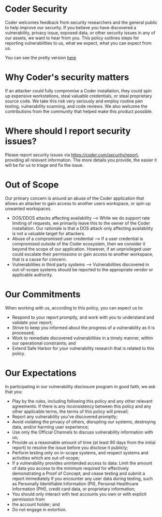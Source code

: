 # Coder Security
Coder welcomes feedback from security researchers and the general public
to help improve our security. If you believe you have discovered a vulnerability,
privacy issue, exposed data, or other security issues in any of our assets, we 
want to hear from you. This policy outlines steps for reporting vulnerabilities 
to us, what we expect, what you can expect from us.

You can see the pretty version [here](https://coder.com/security/policy)

# Why Coder's security matters
If an attacker could fully compromise a Coder installation, they could spin
up expensive workstations, steal valuable credentials, or steal proprietary
source code. We take this risk very seriously and employ routine pen testing,
vulnerability scanning, and code reviews. We also welcome the contributions
from the community that helped make this product possible.

# Where should I report security issues?
Please report security issues via https://coder.com/security/report, providing 
all relevant information. The more details you provide, the easier it will be 
for us to triage and fix the issue.

# Out of Scope
Our primary concern is around an abuse of the Coder application that allows
an attacker to gain access to another users workspace, or spin up unwanted 
workspaces. 

* DOS/DDOS attacks affecting availability --> While we do support rate limiting 
of requests, we primarily leave this to the owner of the Coder installation. Our 
rationale is that a DOS attack only affecting availability is not a valuable
target for attackers. 
* Abuse of a compromised user credential --> If a user credential is compromised
outside of the Coder ecosystem, then we consider it beyond the scope of our application.
However, if an unprivileged user could escalate their permissions or gain access
to another workspace, that is a cause for concern.
* Vulnerabilities in third party systems --> Vulnerabilities discovered in 
out-of-scope systems should be reported to the appropriate vendor or applicable authority.

# Our Commitments
When working with us, according to this policy, you can expect us to:

* Respond to your report promptly, and work with you to understand and validate your report;
* Strive to keep you informed about the progress of a vulnerability as it is processed;
* Work to remediate discovered vulnerabilities in a timely manner, within our operational constraints; and
* Extend Safe Harbor for your vulnerability research that is related to this policy.

# Our Expectations
In participating in our vulnerability disclosure program in good faith, we ask that you:

* Play by the rules, including following this policy and any other relevant agreements. 
If there is any inconsistency between this policy and any other applicable terms, the 
terms of this policy will prevail;
* Report any vulnerability you’ve discovered promptly;
* Avoid violating the privacy of others, disrupting our systems, destroying data, and/or 
harming user experience;
* Use only the Official Channels to discuss vulnerability information with us;
* Provide us a reasonable amount of time (at least 90 days from the initial report) to 
resolve the issue before you disclose it publicly;
* Perform testing only on in-scope systems, and respect systems and activities which 
are out-of-scope;
* If a vulnerability provides unintended access to data: Limit the amount of data you 
access to the minimum required for effectively demonstrating a Proof of Concept; and 
cease testing and submit a report immediately if you encounter any user data during testing, 
such as Personally Identifiable Information (PII), Personal Healthcare Information (PHI), 
credit card data, or proprietary information;
* You should only interact with test accounts you own or with explicit permission from 
* the account holder; and
* Do not engage in extortion.
